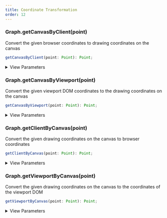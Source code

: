```yaml
---
title: Coordinate Transformation
order: 12
---
```


### Graph.getCanvasByClient(point)

Convert the given browser coordinates to drawing coordinates on the canvas

```typescript
getCanvasByClient(point: Point): Point;
```

<details><summary>View Parameters</summary>

<table><thead><tr><th>

Parameter

</th><th>

Type

</th><th>

Description

</th></tr></thead>
<tbody><tr><td>

point

</td><td>

[number, number] \| [number, number, number] \| Float32Array

</td><td>

浏览器坐标

</td></tr>
</tbody></table>

**Returns**:

- **Type:** [number, number] \| [number, number, number] \| Float32Array

- **Description:** 画布上的绘制坐标

</details>

### Graph.getCanvasByViewport(point)

Convert the given viewport DOM coordinates to the drawing coordinates on the canvas

```typescript
getCanvasByViewport(point: Point): Point;
```

<details><summary>View Parameters</summary>

<table><thead><tr><th>

Parameter

</th><th>

Type

</th><th>

Description

</th></tr></thead>
<tbody><tr><td>

point

</td><td>

[number, number] \| [number, number, number] \| Float32Array

</td><td>

视窗坐标

</td></tr>
</tbody></table>

**Returns**:

- **Type:** [number, number] \| [number, number, number] \| Float32Array

- **Description:** 画布上的绘制坐标

</details>

### Graph.getClientByCanvas(point)

Convert the given drawing coordinates on the canvas to browser coordinates

```typescript
getClientByCanvas(point: Point): Point;
```

<details><summary>View Parameters</summary>

<table><thead><tr><th>

Parameter

</th><th>

Type

</th><th>

Description

</th></tr></thead>
<tbody><tr><td>

point

</td><td>

[number, number] \| [number, number, number] \| Float32Array

</td><td>

画布坐标

</td></tr>
</tbody></table>

**Returns**:

- **Type:** [number, number] \| [number, number, number] \| Float32Array

- **Description:** 浏览器坐标

</details>

### Graph.getViewportByCanvas(point)

Convert the given drawing coordinates on the canvas to the coordinates of the viewport DOM

```typescript
getViewportByCanvas(point: Point): Point;
```

<details><summary>View Parameters</summary>

<table><thead><tr><th>

Parameter

</th><th>

Type

</th><th>

Description

</th></tr></thead>
<tbody><tr><td>

point

</td><td>

[number, number] \| [number, number, number] \| Float32Array

</td><td>

画布坐标

</td></tr>
</tbody></table>

**Returns**:

- **Type:** [number, number] \| [number, number, number] \| Float32Array

- **Description:** 视窗 DOM 的坐标

</details>

